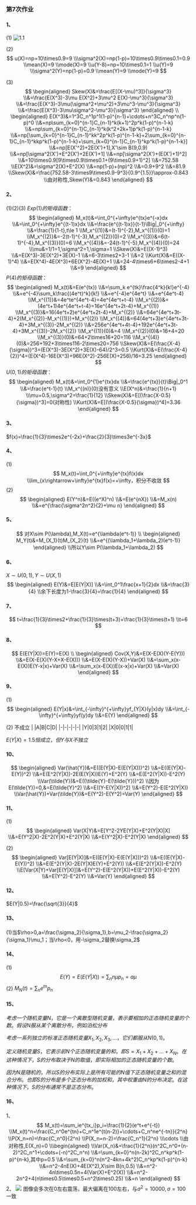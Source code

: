 ### 第7次作业

#### 1、
(1)
![1.1](1.png)

(2)
$$
u(X)=np=10\times0.9=9
\\\sigma^2(X)=np(1-p)=10\times0.9\times0.1=0.9
\\mean(X)=9
\\mode(X)=9
\\u(Y-8)=np=10\times0.1=1
\\u(Y)=9
\\\sigma^2(Y)=np(1-p)=0.9
\\mean(Y)=9
\\mode(Y)=9
$$

(3)
$$
\begin{aligned}
    Skew(X)&=\frac{E[(X-\mu)^3]}{\sigma^3}
    \\&=\frac{E(X^3)-3\mu E(X^2)+3\mu^2 E(X)-\mu^3}{\sigma^3}
    \\&=\frac{E(X^3)-3\mu(\sigma^2+\mu^2)+3\mu^3-\mu^3}{\sigma^3}
    \\&=\frac{E(X^3)-3\mu\sigma^2-\mu^3}{\sigma^3}
\end{aligned}
\\
\begin{aligned}
    E(X^3)&=1^3C_n^1p^1(1-p)^{n-1}+\cdots+n^3C_n^np^n(1-p)^0
    \\&=np\sum_{k=0}^{n-1}C_{n-1}^k(k+1)^2p^k(1-p)^{n-1-k}
    \\&=np\sum_{k=0}^{n-1}C_{n-1}^k(k^2+2k+1)p^k(1-p)^{n-1-k}
    \\&=np[\sum_{k=0}^{n-1}C_{n-1}^kk^2p^k(1-p)^{n-1-k}+2\sum_{k=0}^{n-1}C_{n-1}^kkp^k(1-p)^{n-1-k}+\sum_{k=0}^{n-1}C_{n-1}^kp^k(1-p)^{n-1-k}]
    \\&=np[E(X'^2)+2E(X')+1],X'\sim B(9,0.9)
    \\&=np[\sigma^2(X')+E^2(X')+2E(X')+1]
    \\&=np[\sigma^2(X')+(E(X')+1)^2]
    \\&=10\times0.9[9\times0.9\times0.1+(9\times0.9+1)^2]
    \\&=752.58
    \\E(X^2)&=\sigma^2(X)+E^2(X)
    \\&=np(1-p)+(np)^2
    \\&=0.9+9^2
    \\&=81.9
    \\Skew(X)&=\frac{752.58-3\times9\times0.9-9^3}{0.9^{1.5}}\approx-0.843
    \\由对称性,Skew(Y)&=0.843
\end{aligned}
$$

#### 2、
(1)(2)(3)
$Exp(1)的矩母函数：$
$$
\begin{aligned}
    M_x(t)&=\int_0^{+\infty}e^{tx}e^{-x}dx
    \\&=\int_0^{+\infty}e^{(t-1)x}dx
    \\&=\frac{e^{(t-1)x}}{t-1}\Big|_0^{+\infty}
    \\&=\frac{1}{1-t},t\le 1
    \\M_x^{(1)}&=(t-1)^{-2},M_x^{(1)}(0)=1
    \\M_x^{(2)}&=-2(t-1)^{-3},M_x^{(2)}(0)=2
    \\M_x^{(3)}&=6(t-1)^{-4},M_x^{(3)}(0)=6
    \\M_x^{(4)}&=-24(t-1)^{-5},M_x^{(4)}(0)=24
    \\\mu&=1/1=1,\sigma^2=1,\sigma=1
    \\Skew(X)&=E((X-1)^3)
    \\&=E(X^3)-3E(X^2)+3E(X)-1
    \\&=6-3\times2+3-1
    \\&=2
    \\Kurt(X)&=E((X-1)^4)
    \\&=E(X^4)-4E(X^3)+6E(X^2)-4E(X)+1
    \\&=24-4\times6+6\times2-4+1
    \\&=9
\end{aligned}
$$
$P(4)的矩母函数：$
$$
\begin{aligned}
    M_x(t)&=E(e^{tx})
    \\&=\sum_k e^{tk}\frac{4^k}{k!}e^{-4}
    \\&=e^{-4}\sum_k\frac{(4e^t)^k}{k!}
    \\&=e^{-4}e^{4e^t}
    \\&=e^{4e^t-4}
    \\M_x^{(1)}&=4e^te^{4e^t-4}=4e^{4e^t+t-4}
    \\M_x^{(2)}&=(4e^t+1)4e^{4e^t+t-4}=16e^{4e^t+2t-4}+M_x^{(1)}
    \\M_x^{(3)}&=16(4e^t+2)e^{4e^t+2t-4}+M_x^{(2)}
    \\&=64e^{4e^t+3t-4}+2(M_x^{(2)}-M_x^{(1)})+M_x^{(2)}
    \\M_x^{(4)}&=64(4e^t+3)e^{4e^t+3t-4}+3M_x^{(3)}-2M_x^{(2)}
    \\&=256e^{4e^t+4t-4}+192e^{4e^t+3t-4}+3M_x^{(3)}-2M_x^{(2)}
    \\M_x^{(1)}(0)&=4
    \\M_x^{(2)}(0)&=16+4=20
    \\M_x^{(3)}(0)&=64+2\times16+20=116
    \\M_x^{(4)}(0)&=256+192+3\times116-2\times20=756
    \\Skew(X)&=E(\frac{X-4}{\sigma})^3=(E(X^3)-3E(X^2)+3E(X)-64)/2^3=0.5
    \\Kurt(X)&=E(\frac{X-4}{2})^4=(E(X^4)-16E(X^3)+96E(X^2)-256E(X)+256)/16=3.25
\end{aligned}
$$
$U(0,1)的矩母函数：$
$$
\begin{aligned}
    M_x(t)&=\int_0^{1}e^{tx}dx
    \\&=\frac{e^{tx}}{t}\Big|_0^1
    \\&=\frac{e^t-1}{t}
    \\M_x^{(n)}(0)没有意义
    \\E(X^n)&=\frac{1}{n+1}
    \\\mu=0.5,\sigma^2=\frac{1}{12}
    \\Skew(X)&=E[(\frac{X-0.5}{\sigma})^3]=0(对称性)
    \\Kurt(X)&=E[(\frac{X-0.5}{\sigma})^4]=3.36
\end{aligned}
$$

#### 3、
$f(x)=\frac{1}{3}\times2e^{-2x}+\frac{2}{3}\times3e^{-3x}$

#### 4、
(1)
$$
M_x(t)=\int_0^{+\infty}e^{tx}f(x)dx
\\lim_{x\rightarrow+\infty}e^{tx}f(x)=+\infty，积分不收敛
$$
(2)
$$
\begin{aligned}
    E(Y^n)&=E((e^X)^n)
    \\&=E(e^{nX})
    \\&=M_x(n)
    \\&=e^{\frac{\sigma^2n^2}{2}+\mu n}
\end{aligned}
$$

#### 5、
$$
对X\sim P(\lambda),M_X(t)=e^{\lambda(e^t-1)}
\\
\begin{aligned}
    M_Y(t)&=M_{X_1}(t)M_{X_2}(t)
    \\&=e^{(\lambda_1+\lambda_2)(e^t-1)}
\end{aligned}
\\所以Y\sim P(\lambda_1+\lambda_2)
$$

#### 6、
$X\sim U(0,1),Y\sim U(X,1)$
$$
\begin{aligned}
    E(Y)&=E[E(Y|X)]
    \\&=\int_0^1\frac{x+1}{2}dx
    \\&=\frac{3}{4}
    \\余下长度为1-\frac{3}{4}=\frac{1}{4}
\end{aligned}
$$

#### 7、
$$
t=\frac{1}{3}\times2+\frac{1}{3}\times(t+3)+\frac{1}{3}\times(t+1)
\\t=6
$$

#### 8、
$$
E(E(Y|X))=E(Y)=E(X)
\\
\begin{aligned}
    Cov(X,Y)&=E(X-E(X)(Y-E(Y)))
    \\&=E(X-E(X)(Y-X+X-E(X)))
    \\&=E(X-E(X)(Y-X))+Var(X)
    \\&=\sum_x(x-E(X))E(Y-x|x)+Var(X)
    \\&=\sum_x(x-E(X))E(x-x|x)+Var(X)
    \\&=Var(X)
\end{aligned}
$$
#### 9、
(1)
$$
\begin{aligned}
    E(Y|x)&=\int_{-\infty}^{+\infty}yf_{Y|X}(y|x)dy
    \\&=\int_{-\infty}^{+\infty}yf(y)dy
    \\&=E(Y)
\end{aligned}
$$

(2)
不成立
| |A|B|C|D|
|-|-|-|-|-|
|Y|0|3|1|2|
|X|0|0|1|1|

$E(Y|X)=1.5恒成立，但Y与X不独立$

#### 10、
$$
\begin{aligned}
    Var(\hat{Y})&=E((E(Y|X)-E(E(Y|X)))^2)
    \\&=E((E(Y|X)-E(Y))^2)
    \\&=E(E^2(Y|X))-2E(E(Y|X))E(Y)+E^2(Y)
    \\&=E(E^2(Y|X))-E^2(Y)
    \\Var(\tilde{Y})&=E((\tilde{Y}-E(\tilde{Y}))^2)
    \\因为E(\tilde{Y})=0,&=E(\tilde{Y}^2)
    \\&=E((Y-E(Y|X))^2)
    \\&=E(Y^2)-E(E^2(Y|X))
    \\Var(\hat{Y})+Var(\tilde{Y})&=E(Y^2)-E(Y^2)=Var(Y)
\end{aligned}
$$

#### 11、
(1)
$$
\begin{aligned}
    Var(X|Y)&=E[Y^2-2YE(Y|X)+E^2(Y|X)|X]
    \\&=E(Y^2|X)-2E^2(Y|X)+E^2(Y|X)
    \\&=E(Y^2|X)-E^2(Y|X)
\end{aligned}
$$

(2)
$$
\begin{aligned}
    Var[E(Y|X)]&=E((E(Y|X)-E(E(Y|X)))^2)
    \\&=E((E(Y|X)-E(Y))^2)
    \\&=E(E^2(Y|X)-2E(Y|X)E(Y)+E^2(Y))
    \\&=E(E^2(Y|X))-E^2(Y)
    \\E[Var(X|Y)+Var[E(Y|X)]]&=E(Y^2)-E(E^2(Y|X))+E(E^2(Y|X))-E^2(Y)
    \\&=E(Y^2)-E^2(Y)
    \\&=Var(Y)
\end{aligned}
$$

#### 12、
$E(Y|0.5)=\frac{\sqrt{3}}{4}$

#### 13、
(1)当$\rho>0,a=\frac{\sigma_2}{\sigma_1},b=\mu_2-\frac{\sigma_2}{\sigma_1}\mu_1；当\rho<0，用-\sigma_2替换\sigma_2$

#### 14、
(1)
$$
E(Y)=E(E(Y|X))=\sum_n n\mu p_n=a\mu
$$
(2)
$M_N(t)=\sum_ne^{tn}p_n$

#### 15、
$考虑一个随机变量N，它是一个离散型随机变量，表示要相加的正态随机变量的个数。假设N服从某个离散分布，例如泊松分布$

$考虑一系列独立的标准正态随机变量{X_1, X_2, X_3, ...}，它们都服从N(0, 1)。$

$定义随机变量S，它表示前N个正态随机变量的和，即S = X_1 + X_2 + ... + X_N。在这种情况下，S的分布取决于N的取值，即实际相加的正态随机变量的个数。$

$因为N是随机的，所以S的分布实际上是所有可能的N值下正态随机变量之和的混合分布。也即S的分布是多个正态分布的加权和，其中权重由N的分布决定。在这种情况下，S的分布通常不是正态分布。$

#### 16、
1、
$$
M_x(t)=\sum_ie^{tx_i}p_i=\frac{1}{2}(e^t+e^{-t})
\\M_x(t)^n=\frac{C_n^0e^{tn}+C_n^1e^{t(n-2)}+\cdots+C_n^ne^{-tn}}{2^n}
\\P(X_n=n)=\frac{C_n^0}{2^n}
\\P(X_n=n-2)=\frac{C_n^1}{2^n}
\\\cdots
\\由对称性,E(X_n)=0
\\\begin{aligned}
    \\Var(X_n)&=\frac{1}{2^n}(n^2C_n^0+(n-2)^2C_n^1+\cdots+(-n)^2C_n^n)
    \\&=\sum_{k=0}^n(n-2k)^2C_n^kp^k(1-p)^{n-k},其中p=0.5
    \\&=\sum_{k=0}^n(n^2-4kn+4k^2)C_n^kp^k(1-p)^{n-k}
    \\&=n^2-4nE(X)+4E(X^2),X\sim B(n,0.5)
    \\&=n^2-4n\times0.5n+4(Var(X)+E^2(X))
    \\&=n^2-2n^2+4(n\times0.5\times0.5+n^2\times0.25)
    \\&=n
\end{aligned}
$$
2、
![](16.png)
图像会多次在0左右震荡，最大偏离在100左右，与$\sigma^2=10000,\sigma=100$一致